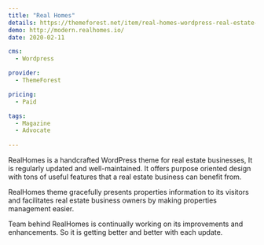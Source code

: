 ```yaml
---
title: "Real Homes"
details: https://themeforest.net/item/real-homes-wordpress-real-estate-theme/5373914
demo: http://modern.realhomes.io/
date: 2020-02-11

cms: 
  - Wordpress

provider: 
  - ThemeForest

pricing:
  - Paid

tags:
  - Magazine
  - Advocate
  
---
```


RealHomes is a handcrafted WordPress theme for real estate businesses, It is regularly updated and well-maintained. It offers purpose oriented design with tons of useful features that a real estate business can benefit from.

RealHomes theme gracefully presents properties information to its visitors and facilitates real estate business owners by making properties management easier.

Team behind RealHomes is continually working on its improvements and enhancements. So it is getting better and better with each update.
